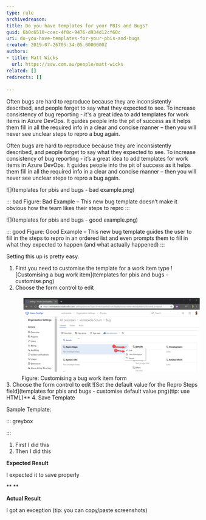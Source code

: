 ```yaml
---
type: rule
archivedreason: 
title: Do you have templates for your PBIs and Bugs?
guid: 6b0c6510-ccec-4f8c-9476-d934d12cf60c
uri: do-you-have-templates-for-your-pbis-and-bugs
created: 2019-07-26T05:34:05.0000000Z
authors:
- title: Matt Wicks
  url: https://ssw.com.au/people/matt-wicks
related: []
redirects: []

---
```


Often bugs are hard to reproduce because they are inconsistently described, and people forget to say what they expected to see. To increase consistency of bug reporting - it's a great idea to add templates for work items in Azure DevOps. It guides people into the pit of success as it helps them fill in all the required info in a clear and concise manner – then you will never see unclear steps to repro a bug again. 


<!--endintro-->

Often bugs are hard to reproduce because they are inconsistently described, and people forget to say what they expected to see. To increase consistency of bug reporting - it’s a great idea to add templates for work items in Azure DevOps. It guides people into the pit of success as it helps them fill in all the required info in a clear and concise manner – then you will never see unclear steps to repro a bug again.


![](templates for pbis and bugs - bad example.png)


::: bad
Figure: Bad Example – This new bug template doesn’t make it obvious how the team likes their steps to repro
:::



![](templates for pbis and bugs - good example.png)


::: good
Figure: Good Example – This new bug template guides the user to fill in the steps to repro in an ordered list and even prompts them to fill in what they expected to happen (and what actually happened)
:::


Setting this up is pretty easy.

1. First you need to customise the template for a work item type 
![Customising a bug work item](templates for pbis and bugs - customise.png)
2. Choose the form control to edit
<dd class="ssw15-rteElement-FigureNormal">         <img src="templates for pbis and bugs - customise form.png" alt="templates for pbis and bugs - customise form.png" style="margin:5px;width:808px;">
         <br>Figure: Customising a bug work item form</dd>
3. Choose the form control to edit 
![Set the default value for the Repro Steps field](templates for pbis and bugs - customise default value.png)(tip: use HTML)**
4. Save Template


Sample Template:


::: greybox

:::


1. First I did this
2. Then I did this


 **Expected Result** 

I expected it to save properly

 **
** 

 **Actual Result** 

I got an exception (tip: you can copy/paste screenshots)
